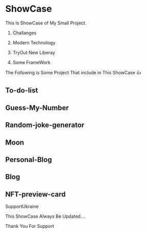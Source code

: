 # ShowCase

This Is ShowCase of My Small Project.
  
  1) Challanges 
  
  2) Modern Technology
  
  3) TryOut New Liberay
  
  4) Some FrameWork

The Following is Some Project That include in This ShowCase 👍

To-do-list
------------------------------------------------------
Guess-My-Number
------------------------------------------------------
Random-joke-generator
------------------------------------------------------
Moon
------------------------------------------------------
Personal-Blog
------------------------------------------------------
Blog
------------------------------------------------------
NFT-preview-card
------------------------------------------------------
SupportUkraine

This ShowCase Always Be Updated....

Thank You For Support

